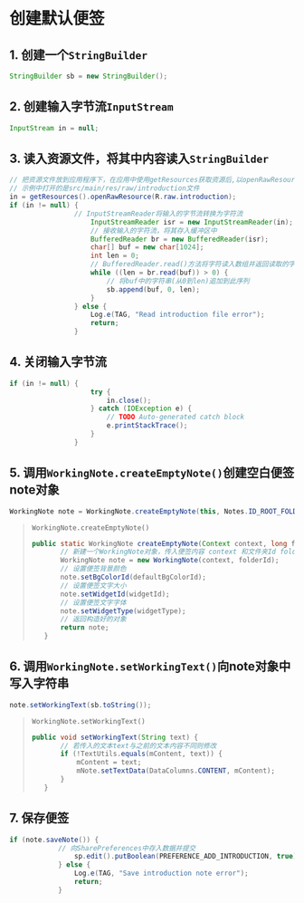 # 创建默认便签

## 1. 创建一个`StringBuilder`

   ```java
   StringBuilder sb = new StringBuilder();
   ```

   

## 2. 创建输入字节流`InputStream`

   ```java
   InputStream in = null;
   ```

   

## 3. 读入资源文件，将其中内容读入`StringBuilder`

   ```java
   // 把资源文件放到应用程序下，在应用中使用getResources获取资源后,以openRawResource方法打开这个文件
   // 示例中打开的是src/main/res/raw/introduction文件
   in = getResources().openRawResource(R.raw.introduction);
   if (in != null) {
       			   // InputStreamReader将输入的字节流转换为字符流
                       InputStreamReader isr = new InputStreamReader(in);
                       // 接收输入的字符流，将其存入缓冲区中
                       BufferedReader br = new BufferedReader(isr);
                       char[] buf = new char[1024];
                       int len = 0;
                       // BufferedReader.read()方法将字符读入数组并返回读取的字符数，若已经到达流的结尾则返回-1
                       while ((len = br.read(buf)) > 0) {
                           // 将buf中的字符串(从0到len)追加到此序列
                           sb.append(buf, 0, len);
                       }
                   } else {
                       Log.e(TAG, "Read introduction file error");
                       return;
                   }
   ```



## 4. 关闭输入字节流

   ```java
   if (in != null) {
                       try {
                           in.close();
                       } catch (IOException e) {
                           // TODO Auto-generated catch block
                           e.printStackTrace();
                       }
                   }
   ```

   

## 5. 调用`WorkingNote.createEmptyNote()`创建空白便签note对象

   ```java
   WorkingNote note = WorkingNote.createEmptyNote(this, Notes.ID_ROOT_FOLDER, AppWidgetManager.INVALID_APPWIDGET_ID,Notes.TYPE_WIDGET_INVALIDE,ResourceParser.RED);
   ```

   >`WorkingNote.createEmptyNote()`
   >
   >```java
   >public static WorkingNote createEmptyNote(Context context, long folderId, int widgetId, int widgetType, int defaultBgColorId) {
   >        // 新建一个WorkingNote对象，传入便签内容 context 和文件夹Id folderId
   >        WorkingNote note = new WorkingNote(context, folderId);
   >        // 设置便签背景颜色
   >        note.setBgColorId(defaultBgColorId);
   >        // 设置便签文字大小
   >        note.setWidgetId(widgetId);
   >        // 设置便签文字字体
   >        note.setWidgetType(widgetType);
   >        // 返回构造好的对象
   >        return note;
   >    }
   >```
   >
   >



## 6. 调用`WorkingNote.setWorkingText()`向note对象中写入字符串

   ```java
   note.setWorkingText(sb.toString());
   ```

   >`WorkingNote.setWorkingText()`
   >
   >```java
   >public void setWorkingText(String text) {
   >        // 若传入的文本text与之前的文本内容不同则修改
   >        if (!TextUtils.equals(mContent, text)) {
   >            mContent = text;
   >            mNote.setTextData(DataColumns.CONTENT, mContent);
   >        }
   >    }
   >```
   >
   >



## 7. 保存便签

   ```java
   if (note.saveNote()) {
   			   // 向SharePreferences中存入数据并提交
                   sp.edit().putBoolean(PREFERENCE_ADD_INTRODUCTION, true).commit();
               } else {
                   Log.e(TAG, "Save introduction note error");
                   return;
               }
   ```

   

